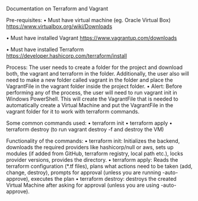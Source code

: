 Documentation on Terraform and Vagrant

Pre-requisites:
•	Must have virtual machine (eg. Oracle Virtual Box)
https://www.virtualbox.org/wiki/Downloads

•	Must have installed Vagrant
 	https://www.vagrantup.com/downloads

•	Must have installed Terraform
 	https://developer.hashicorp.com/terraform/install

Process:
	The user needs to create a folder for the project and download both, the vagrant and terraform in the folder. Additionally, the user also will need to make a new folder called vagrant in the folder and place the VagrantFile in the vagrant folder inside the project folder.
•	Alert: Before performing any of the process, the user will need to run vagrant init in Windows PowerShell. This will create the VagrantFile that is needed to automatically create a Virtual Machine and put the VagrantFile in the vagrant folder for it to work with terraform commands.

Some common commands used:
•	terraform init 
•	terraform apply
•	terraform destroy (to run vagrant destroy -f and destroy the VM)

Functionality of the commands:
•	terraform init: Initializes the backend, downloads the required providers like hashicorp/null or aws, sets up modules (if added from GitHub, terraform registry, local path etc.), locks provider versions, provides the directory.
•	terraform apply: Reads the terraform configuration (*.tf files), plans what actions need to be taken (add, change, destroy), prompts for approval (unless you are running -auto-approve), executes the plan
•	terraform destroy: destroys the created Virtual Machine after asking for approval (unless you are using -auto-approve).

